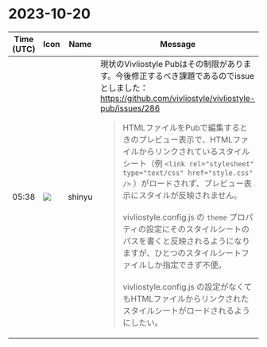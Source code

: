 # 2023-10-20

|Time (UTC)|Icon|Name|Message|
|---|---|---|---|
|05:38|![](https://avatars.slack-edge.com/2018-04-27/354445776386_e258f5ed5ba887b08668_72.jpg)|shinyu|現状のVivliostyle Pubはその制限があります。今後修正するべき課題であるのでissueとしました：<br><https://github.com/vivliostyle/vivliostyle-pub/issues/286><br><blockquote>HTMLファイルをPubで編集するときのプレビュー表示で、HTMLファイルからリンクされているスタイルシート（例 `<link rel="stylesheet" type="text/css" href="style.css" />` ）がロードされず、プレビュー表示にスタイルが反映されません。<br><br>vivliostyle.config.js の `theme` プロパティの設定にそのスタイルシートのパスを書くと反映されるようになりますが、ひとつのスタイルシートファイルしか指定できず不便。<br><br>vivliostyle.config.js の設定がなくてもHTMLファイルからリンクされたスタイルシートがロードされるようにしたい。</blockquote>|
